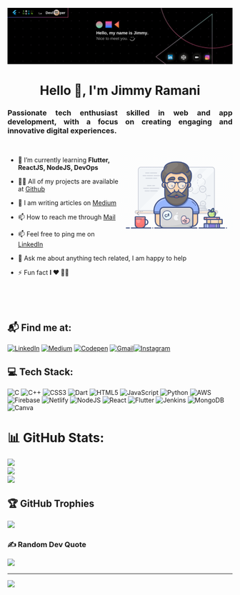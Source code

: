 ![Jimmy Ramani Banner Image](./Hello.png)
<h1 align="center">Hello 👋, I'm Jimmy Ramani</h1>
<h3 align="justify">Passionate tech enthusiast skilled in web and app development, with a focus on creating engaging and innovative digital experiences.</h3>
<br />

<img align="right" alt="GIF" src="assets/programmer.gif" width="50%" />

- 🌱 I’m currently learning **Flutter, ReactJS, NodeJS, DevOps**

- 👨‍💻 All of my projects are available at [Github](https://github.com/jimmy-ramani-0912?tab=repositories)

- 📝 I am writing articles on [Medium](https://medium.com/@jimmyramani)

- 📫 How to reach me through [Mail](mailto:jimmy.ramani.0912@gmail.com)

- 📫 Feel free to ping me on [LinkedIn](https://www.linkedin.com/in/jimmyramani/)

- 💬 Ask me about anything tech related, I am happy to help

- ⚡ Fun fact **I ❤️ 👨‍💻**

<br/>
<br/>
<br/>

## 📬 Find me at:
[![LinkedIn](https://img.shields.io/badge/LinkedIn-%230077B5.svg?logo=linkedin&logoColor=white)](https://linkedin.com/in/jimmyramani)  [![Medium](https://img.shields.io/badge/Medium-12100E?logo=medium&logoColor=white)](https://medium.com/@jimmyramani) [![Codepen](https://img.shields.io/badge/Codepen-000000?style=for-the-badge&logo=codepen&logoColor=white)](https://codepen.io/jimmyramani) [![Gmail](https://img.shields.io/badge/gmail-%23E34F26.svg?style=for-the-badge&logo=gmail&logoColor=white)](mailto:jimmy.ramani0912@gmail.com)[![Instagram](https://img.shields.io/badge/Instagram-%23E4405F.svg?logo=Instagram&logoColor=white)](https://instagram.com/jim_my0915)

## 💻 Tech Stack:
![C](https://img.shields.io/badge/c-%2300599C.svg?style=for-the-badge&logo=c&logoColor=white) ![C++](https://img.shields.io/badge/c++-%2300599C.svg?style=for-the-badge&logo=c%2B%2B&logoColor=white) ![CSS3](https://img.shields.io/badge/css3-%231572B6.svg?style=for-the-badge&logo=css3&logoColor=white) ![Dart](https://img.shields.io/badge/dart-%230175C2.svg?style=for-the-badge&logo=dart&logoColor=white) ![HTML5](https://img.shields.io/badge/html5-%23E34F26.svg?style=for-the-badge&logo=html5&logoColor=white) ![JavaScript](https://img.shields.io/badge/javascript-%23323330.svg?style=for-the-badge&logo=javascript&logoColor=%23F7DF1E) ![Python](https://img.shields.io/badge/python-3670A0?style=for-the-badge&logo=python&logoColor=ffdd54) ![AWS](https://img.shields.io/badge/AWS-%23FF9900.svg?style=for-the-badge&logo=amazon-aws&logoColor=white) ![Firebase](https://img.shields.io/badge/firebase-%23039BE5.svg?style=for-the-badge&logo=firebase) ![Netlify](https://img.shields.io/badge/netlify-%23000000.svg?style=for-the-badge&logo=netlify&logoColor=#00C7B7) ![NodeJS](https://img.shields.io/badge/node.js-6DA55F?style=for-the-badge&logo=node.js&logoColor=white) ![React](https://img.shields.io/badge/react-%2320232a.svg?style=for-the-badge&logo=react&logoColor=%2361DAFB) ![Flutter](https://img.shields.io/badge/Flutter-%2302569B.svg?style=for-the-badge&logo=Flutter&logoColor=white) ![Jenkins](https://img.shields.io/badge/jenkins-%232C5263.svg?style=for-the-badge&logo=jenkins&logoColor=white) ![MongoDB](https://img.shields.io/badge/MongoDB-%234ea94b.svg?style=for-the-badge&logo=mongodb&logoColor=white) ![Canva](https://img.shields.io/badge/Canva-%2300C4CC.svg?style=for-the-badge&logo=Canva&logoColor=white)
# 📊 GitHub Stats:
![](https://github-readme-stats.vercel.app/api?username=jimmy-ramani-0912&theme=blueberry&hide_border=false&include_all_commits=true&count_private=true)<br/>
![](https://github-readme-streak-stats.herokuapp.com/?user=jimmy-ramani-0912&theme=blueberry&hide_border=false)<br/>
![](https://github-readme-stats.vercel.app/api/top-langs/?username=jimmy-ramani-0912&theme=blueberry&hide_border=false&include_all_commits=true&count_private=true&layout=compact)

## 🏆 GitHub Trophies
![](https://github-profile-trophy.vercel.app/?username=jimmy-ramani-0912&theme=onestar&no-frame=true&no-bg=true&margin-w=4)

### ✍️ Random Dev Quote
![](https://quotes-github-readme.vercel.app/api?type=horizontal&theme=radical)

---
[![](https://visitcount.itsvg.in/api?id=jimmy-ramani-0912&icon=0&color=0)](https://visitcount.itsvg.in)

<!-- Proudly created with GPRM ( https://gprm.itsvg.in ) -->
